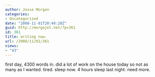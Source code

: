 ```yaml
---
author: Jesse Morgan
categories:
- Uncategorized
date: "2008-11-01T20:40:28Z"
guid: http://morgajel.net/?p=361
id: 361
title: writing now.
url: /2008/11/01/361
views:
- "43"
---
```


first day, 4300 words in. did a lot of work on the house today so not as many as I wanted. tired. sleep now. 4 hours sleep last night. need more.